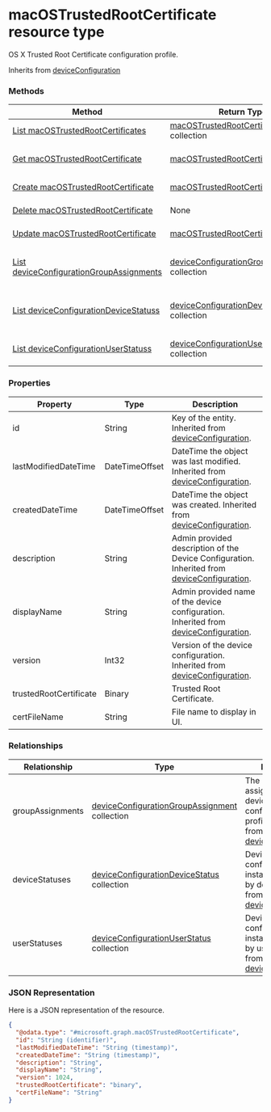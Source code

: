 # macOSTrustedRootCertificate resource type

OS X Trusted Root Certificate configuration profile.

Inherits from [deviceConfiguration](deviceConfiguration.md)

### Methods
|Method|Return Type|Description|
|---|---|---|
|[List macOSTrustedRootCertificates](../api/macOSTrustedRootCertificate_list.md)|[macOSTrustedRootCertificate](../resources/macOSTrustedRootCertificate.md) collection|List properties and relationships of the [macOSTrustedRootCertificate](../resources/macOSTrustedRootCertificate.md) objects.|
|[Get macOSTrustedRootCertificate](../api/macOSTrustedRootCertificate_get.md)|[macOSTrustedRootCertificate](../resources/macOSTrustedRootCertificate.md)|Read properties and relationships of the [macOSTrustedRootCertificate](../resources/macOSTrustedRootCertificate.md) object.|
|[Create macOSTrustedRootCertificate](../api/macOSTrustedRootCertificate_create.md)|[macOSTrustedRootCertificate](../resources/macOSTrustedRootCertificate.md)|Create a new [macOSTrustedRootCertificate](../resources/macOSTrustedRootCertificate.md) object.|
|[Delete macOSTrustedRootCertificate](../api/macOSTrustedRootCertificate_delete.md)|None|Deletes a [macOSTrustedRootCertificate](../resources/macOSTrustedRootCertificate.md).|
|[Update macOSTrustedRootCertificate](../api/macOSTrustedRootCertificate_update.md)|[macOSTrustedRootCertificate](../resources/macOSTrustedRootCertificate.md)|Update the properties of a [macOSTrustedRootCertificate](../resources/macOSTrustedRootCertificate.md) object.|
|[List deviceConfigurationGroupAssignments](../api/macOSTrustedRootCertificate_list_deviceConfigurationGroupAssignment.md)|[deviceConfigurationGroupAssignment](../resources/deviceConfigurationGroupAssignment.md) collection|Get the deviceConfigurationGroupAssignments from the groupAssignments navigation property.|
|[List deviceConfigurationDeviceStatuss](../api/macOSTrustedRootCertificate_list_deviceConfigurationDeviceStatus.md)|[deviceConfigurationDeviceStatus](../resources/deviceConfigurationDeviceStatus.md) collection|Get the deviceConfigurationDeviceStatuss from the deviceStatuses navigation property.|
|[List deviceConfigurationUserStatuss](../api/macOSTrustedRootCertificate_list_deviceConfigurationUserStatus.md)|[deviceConfigurationUserStatus](../resources/deviceConfigurationUserStatus.md) collection|Get the deviceConfigurationUserStatuss from the userStatuses navigation property.|

### Properties
|Property|Type|Description|
|---|---|---|
|id|String|Key of the entity. Inherited from [deviceConfiguration](deviceConfiguration.md).|
|lastModifiedDateTime|DateTimeOffset|DateTime the object was last modified. Inherited from [deviceConfiguration](deviceConfiguration.md).|
|createdDateTime|DateTimeOffset|DateTime the object was created. Inherited from [deviceConfiguration](deviceConfiguration.md).|
|description|String|Admin provided description of the Device Configuration. Inherited from [deviceConfiguration](deviceConfiguration.md).|
|displayName|String|Admin provided name of the device configuration. Inherited from [deviceConfiguration](deviceConfiguration.md).|
|version|Int32|Version of the device configuration. Inherited from [deviceConfiguration](deviceConfiguration.md).|
|trustedRootCertificate|Binary|Trusted Root Certificate.|
|certFileName|String|File name to display in UI.|

### Relationships
|Relationship|Type|Description|
|---|---|---|
|groupAssignments|[deviceConfigurationGroupAssignment](../resources/deviceConfigurationGroupAssignment.md) collection|The list of group assignments for the device configuration profile. Inherited from [deviceConfiguration](deviceConfiguration.md)|
|deviceStatuses|[deviceConfigurationDeviceStatus](../resources/deviceConfigurationDeviceStatus.md) collection|Device configuration installation stauts by device. Inherited from [deviceConfiguration](deviceConfiguration.md)|
|userStatuses|[deviceConfigurationUserStatus](../resources/deviceConfigurationUserStatus.md) collection|Device configuration installation stauts by user. Inherited from [deviceConfiguration](deviceConfiguration.md)|

### JSON Representation
Here is a JSON representation of the resource.
<!-- {
  "blockType": "resource",
  "keyProperty": "id",
  "@odata.type": "microsoft.graph.macOSTrustedRootCertificate"
}
-->
```json
{
  "@odata.type": "#microsoft.graph.macOSTrustedRootCertificate",
  "id": "String (identifier)",
  "lastModifiedDateTime": "String (timestamp)",
  "createdDateTime": "String (timestamp)",
  "description": "String",
  "displayName": "String",
  "version": 1024,
  "trustedRootCertificate": "binary",
  "certFileName": "String"
}
```

